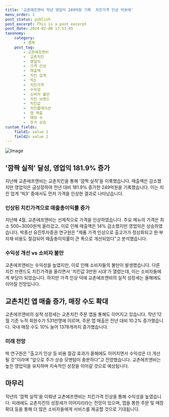 ```yaml
---
title: '교촌에프앤비 작년 영업익 249억원 기록  치킨가격 인상 덕분에'
menu_order: 1
post_status: publish
post_excerpt: This is a post excerpt
post_date: 2024-02-08 17:53:45
taxonomy:
    category:
        - 경제
    post_tag:
        - 교촌에프앤비
        -  교촌치킨
        -  영업익
        -  가격 인상
        -  매출액
        -  치킨 업계
        -  빅3
        -  치킨가격
        -  수익성
        -  소비자 불만
        -  치킨 브랜드
        -  치킨값
        -  치킨플레이션
        -  앱 매출
        -  매장 수
        -  주가 상승
custom_fields:
    field1: value 1
    field2: value 2
---
```


![Image](https://imgnews.pstatic.net/image/015/2024/02/08/0004946785_001_20240208164201036.jpg?type=w647)

## '깜짝 실적' 달성, 영업익 181.9% 증가
지난해 교촌에프앤비는 교촌치킨을 통해 '깜짝 실적'을 이룩했습니다. 매출액은 감소했지만 영업익은 급성장하여 전년 대비 181.9% 증가한 249억원을 기록했습니다. 이는 치킨 업계 '빅3' 중에서도 먼저 가격을 인상한 결과로 나타났습니다. 
### 인상된 치킨가격으로 매출총이익률 증가
지난해 4월, 교촌에프앤비는 선제적으로 가격을 인상하였습니다. 주요 메뉴의 가격은 최소 500~3000원씩 올라갔고, 이로 인해 매출액은 14% 감소했지만 영업익은 상승하였습니다. 박종선 유진투자증권 연구원은 "제품 가격 인상으로 출고가가 정상화되고 원·부자재 비용도 절감되어 매출총이익률이 큰 폭으로 개선되었다"고 분석했습니다.
### 수익성 개선 vs 소비자 불만
교촌에프앤비는 수익성을 높였지만, 이로 인해 소비자들의 불만이 발생했습니다. 다른 치킨 브랜드도 치킨가격을 올리면서 '치킨값 3만원 시대'가 열렸는데, 이는 소비자들에게 부담이 되었습니다. 하지만 가격 인상 덕에 교촌에프앤비의 실적 성장세는 올해에도 이어질 전망입니다.
## 교촌치킨 앱 매출 증가, 매장 수도 확대
교촌에프앤비의 실적 성장세는 교촌치킨 주문 앱을 통해도 이어지고 있습니다. 작년 12월 기준 누적 회원수가 531만명에 이르며, 주문 앱 매출은 전년 대비 10.2% 증가했습니다. 국내 매장 수도 10% 늘어 1378개까지 증가했습니다.
### 미래 전망
박 연구원은 "출고가 인상 등 비용 절감 효과가 올해에도 이어지면서 수익성은 더 개선될 것"이라며 "앞으로 주가 상승 모멘텀이 충분하다"고 전망했습니다. 교촌에프앤비는 높은 영업익을 유지하며 지속적인 성장을 이어갈 것으로 예상됩니다.
## 마무리
작년의 '깜짝 실적'을 이뤄낸 교촌에프앤비는 치킨가격 인상을 통해 수익성을 높였습니다. 미래에도 교촌치킨의 성장세가 이어지리라는 전망이 있으며, 앱을 통한 주문 및 매장 확대 등을 통해 더 많은 소비자들에게 서비스를 제공할 것으로 기대됩니다.
